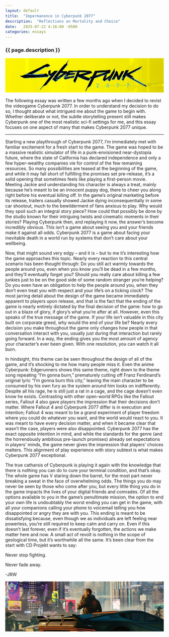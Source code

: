 ```yaml
---
layout: default
title:  "Impermanence in Cyberpunk 2077"
description:  "Reflections on Mortality and Choice"
date:   2025-07-22 4:16:00 -0500
categories: essays
---
```


<h3>{{ page.description }}</h3> 

![Cyberpunk logo](/assets/cyberpunk_title.png)

The following essay was written a few months ago when I decided to revist the videogame Cyberpunk 2077. In order to understand my decision to do so, I thought about what intrigued me about the game to begin with. Whether deliberate or not, the subtle storytelling present still makes Cyberpunk one of the most realistic sci-fi settings for me, and this essay focuses on one aspect of many that makes Cyberpunk 2077 unique.

<hr>
	
Starting a new playthrough of Cyberpunk 2077, I’m immediately met with familiar excitement for a fresh start to the game. The game was hoped to be a massive realistic simulator of life in a punk-envisioned near-dystopia future, where the state of California has declared independence and only a few hyper-wealthy companies vie for control of the few remaining resources. So many possibilities are teased at the beginning of the game, and while it may fall short of fulfilling the promises set pre-release, it’s a solid opening that sometimes feels like playing a first-person movie. Meeting Jackie and understanding his character is always a treat, mainly because he’s meant to be an innocent puppy dog, there to cheer you along right before his eventual killing off. In the game’s original marketing before its release, trailers casually showed Jackie dying inconsequentially in some car shootout, much to the bewilderment of fans anxious to play. Why would they spoil such an integral story piece? How could that possibly be done by the studio known for their intriguing twists and cinematic moments in their stories? Playing Cyberpunk then, and replaying it now, the answer’s become incredibly obvious. This isn’t a game about seeing you and your friends make it against all odds. Cyberpunk 2077 is a game about facing your inevitable death in a world run by systems that don’t care about your wellbeing.

Now, that might sound very edgy – and it is – but to me it’s interesting how the game approaches this topic. Nearly every reaction to this central scenario has been thought through: Do you still act warmly towards the people around you, even when you know you’ll be dead in a few months, and they’ll eventually forget you? Should you really care about killing a few junkies just to be on the good side of some random stranger you’re helping? Do you even have an obligation to help the people around you, when they don’t even treat you with respect and your life’s on a ticking clock? The most jarring detail about the design of the game became immediately apparent to players upon release, and that is the fact that the ending of the game is nearly entirely dictated by the final decision of the game: how to go out in a blaze of glory, if glory’s what you’re after at all. However, even this speaks of the true message of the game. If your life isn’t valuable in this city built on corporate greed, why would the end of your life be? Nearly every decision you make throughout the game only changes how people in that conversation interact with you, usually just during that interaction but rarely going forward. In a way, the ending gives you the most amount of agency your character’s ever been given. With one resolution, you can watch it all burn.

In hindsight, this theme can be seen throughout the design of all of the game, and it’s shocking to me how many people miss it. Even the anime Cyberpunk: Edgerunners shows this same theme, right down to the theme song repeating “I’m gonna burn,” prematurely cutting off Franz Ferdinand’s original lyric “I’m gonna burn this city,” leaving the main character to be consumed by his own fury as the system around him looks on indifferently. Despite all his rage, he is still just a rat in a cage, and the cage doesn’t even know he exists. Contrasting with other open-world RPGs like the Fallout series, Fallout 4 also gave players the impression that their decisions don’t matter. Where Fallout 4 and Cyberpunk 2077 differ is in execution and intention; Fallout 4 was meant to be a grand experiment of player freedom where you could do whatever you want, and the world would react to you. It was meant to have every decision matter, and when it became clear that wasn’t the case, players were also disappointed. Cyberpunk 2077 has the exact opposite intention in mind, and while the standards for the genre (and the horrendously ambitious pre-launch promises) already set expectations in players’ minds, the game never gives the impression that players’ choices matters. This alignment of play experience with story subtext is what makes Cyberpunk 2077 exceptional.

The true catharsis of Cyberpunk is playing it again with the knowledge that there is nothing you can do to cure your terminal condition, and that’s okay. The whole game has V staring down the barrel, for the most part never breaking a sweat in the face of overwhelming odds. The things you do may never be seen by those who come after you, but every little thing you do in the game impacts the lives of your digital friends and comrades. Of all the options available to you in the game’s penultimate mission, the option to end your own life is undoubtably the worst ending you can get in the game, with all your companions calling your phone to voicemail telling you how disappointed or angry they are with you. This ending is meant to be dissatisfying because, even though we as individuals are left feeling near powerless, you’re still required to keep calm and carry on. Even if this doesn’t last forever, even if it’s eventually forgotten, the actions we make matter here and now. A small act of revolt is nothing in the scope of geological time, but it’s worthwhile all the same. It’s been clear from the start with CD Projekt wants to say:

Never stop fighting. 

Never fade away. 

-JRW

![V leaning on car (screenshot)](/assets/V.png)